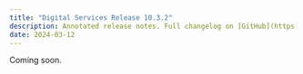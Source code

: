 ```yaml
---
title: "Digital Services Release 10.3.2"
description: Annotated release notes. Full changelog on [GitHub](https://github.com/YCloudYUSA/yusaopeny/releases/tag/10.3.2)
date: 2024-03-12
---
```


Coming soon.
